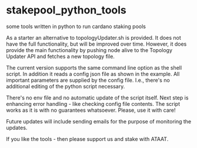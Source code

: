 # stakepool_python_tools
some tools written in python to run cardano staking pools

As a starter an alternative to topologyUpdater.sh is provided. It does not have the full functionality, but will be improved over time. However, it does provide the main functionality by pushing node alive to the Topology Updater API and fetches a new topology file.

The current version supports the same command line option as the shell script. In addition it reads a config json file as shown in the example. All important parameters are supplied by the config file. I.e., there's no additional editing of the python script necessary.

There's no env file and no automatic update of the script itself. Next step is enhancing error handling - like checking config file contents. The script works as it is with no guarantees whatsoever. Please, use it with care!

Future updates will include sending emails for the purpose of monitoring the updates.

If you like the tools - then please support us and stake with ATAAT.
